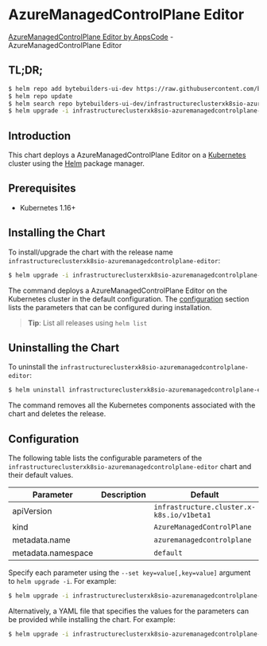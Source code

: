 # AzureManagedControlPlane Editor

[AzureManagedControlPlane Editor by AppsCode](https://byte.builders) - AzureManagedControlPlane Editor

## TL;DR;

```bash
$ helm repo add bytebuilders-ui-dev https://raw.githubusercontent.com/bytebuilders/ui-wizards/
$ helm repo update
$ helm search repo bytebuilders-ui-dev/infrastructureclusterxk8sio-azuremanagedcontrolplane-editor --version=v0.4.17
$ helm upgrade -i infrastructureclusterxk8sio-azuremanagedcontrolplane-editor bytebuilders-ui-dev/infrastructureclusterxk8sio-azuremanagedcontrolplane-editor -n default --create-namespace --version=v0.4.17
```

## Introduction

This chart deploys a AzureManagedControlPlane Editor on a [Kubernetes](http://kubernetes.io) cluster using the [Helm](https://helm.sh) package manager.

## Prerequisites

- Kubernetes 1.16+

## Installing the Chart

To install/upgrade the chart with the release name `infrastructureclusterxk8sio-azuremanagedcontrolplane-editor`:

```bash
$ helm upgrade -i infrastructureclusterxk8sio-azuremanagedcontrolplane-editor bytebuilders-ui-dev/infrastructureclusterxk8sio-azuremanagedcontrolplane-editor -n default --create-namespace --version=v0.4.17
```

The command deploys a AzureManagedControlPlane Editor on the Kubernetes cluster in the default configuration. The [configuration](#configuration) section lists the parameters that can be configured during installation.

> **Tip**: List all releases using `helm list`

## Uninstalling the Chart

To uninstall the `infrastructureclusterxk8sio-azuremanagedcontrolplane-editor`:

```bash
$ helm uninstall infrastructureclusterxk8sio-azuremanagedcontrolplane-editor -n default
```

The command removes all the Kubernetes components associated with the chart and deletes the release.

## Configuration

The following table lists the configurable parameters of the `infrastructureclusterxk8sio-azuremanagedcontrolplane-editor` chart and their default values.

|     Parameter      | Description |                       Default                        |
|--------------------|-------------|------------------------------------------------------|
| apiVersion         |             | <code>infrastructure.cluster.x-k8s.io/v1beta1</code> |
| kind               |             | <code>AzureManagedControlPlane</code>                |
| metadata.name      |             | <code>azuremanagedcontrolplane</code>                |
| metadata.namespace |             | <code>default</code>                                 |


Specify each parameter using the `--set key=value[,key=value]` argument to `helm upgrade -i`. For example:

```bash
$ helm upgrade -i infrastructureclusterxk8sio-azuremanagedcontrolplane-editor bytebuilders-ui-dev/infrastructureclusterxk8sio-azuremanagedcontrolplane-editor -n default --create-namespace --version=v0.4.17 --set apiVersion=infrastructure.cluster.x-k8s.io/v1beta1
```

Alternatively, a YAML file that specifies the values for the parameters can be provided while
installing the chart. For example:

```bash
$ helm upgrade -i infrastructureclusterxk8sio-azuremanagedcontrolplane-editor bytebuilders-ui-dev/infrastructureclusterxk8sio-azuremanagedcontrolplane-editor -n default --create-namespace --version=v0.4.17 --values values.yaml
```
